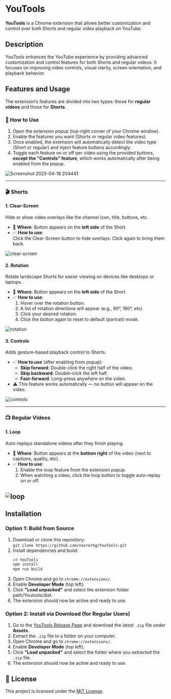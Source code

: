 # YouTools

**YouTools** is a Chrome extension that allows better customization and control over both Shorts and regular video playback on YouTube.

## Description

YouTools enhances the YouTube experience by providing advanced customization and control features for both Shorts and regular videos. It focuses on improving video controls, visual clarity, screen orientation, and playback behavior.

## Features and Usage

The extension’s features are divided into two types: those for **regular videos** and those for **Shorts**.

### 🔧 How to Use

1. Open the extension popup (top-right corner of your Chrome window).
2. Enable the features you want (Shorts or regular video features).
3. Once enabled, the extension will automatically detect the video type (Short or regular) and inject feature buttons accordingly.
4. Toggle each feature on or off per video using the provided buttons, **except the "Controls" feature**, which works automatically after being enabled from the popup.

![Screenshot 2025-04-18 204441](https://github.com/user-attachments/assets/08aabeb4-c4d1-48ce-a181-37914ae3f9f2)

---

### 🎬 Shorts

#### 1. **Clear-Screen**  
Hide or show video overlays like the channel icon, title, buttons, etc.

- 📍 **Where**: Button appears on the **left side** of the Short.
- ✅ **How to use**:  
  Click the Clear-Screen button to hide overlays. Click again to bring them back.
  
![clear-screen](https://github.com/user-attachments/assets/15e03b56-0194-4e78-b49d-6545a54707db)
#### 2. **Rotation**  
Rotate landscape Shorts for easier viewing on devices like desktops or laptops.

- 📍 **Where**: Button appears on the **left side** of the Short.
- ✅ **How to use**:  
  1. Hover over the rotation button.  
  2. A list of rotation directions will appear (e.g., 90°, 180°, etc).  
  3. Click your desired rotation.  
  4. Click the button again to reset to default (portrait) mode.
     
![rotation](https://github.com/user-attachments/assets/91014c24-407e-4dbe-a1a6-82fc622d53b5)

#### 3. **Controls**  
Adds gesture-based playback control to Shorts.

- ✅ **How to use** (after enabling from popup):
  - **Skip forward**: Double-click the right half of the video.
  - **Skip backward**: Double-click the left half.
  - **Fast-forward**: Long-press anywhere on the video.
- ⚠️ This feature works automatically — no button will appear on the video.
  
![controls](https://github.com/user-attachments/assets/950d6716-eaf3-4502-95b1-31d24ba7bdbd)
  

---

### 📺 Regular Videos

#### 1. **Loop**  
Auto-replays standalone videos after they finish playing.

- 📍 **Where**: Button appears at the **bottom right** of the video (next to captions, quality, etc).
- ✅ **How to use**:
  1. Enable the loop feature from the extension popup.
  2. When watching a video, click the loop button to toggle auto-replay on or off.
     
![loop](https://github.com/user-attachments/assets/a03c1e3b-6c20-44db-a531-9ba3f411eff1)
---

## Installation

### Option 1: Build from Source

1. Download or clone this repository:  
   `git clone https://github.com/nasrerhg/YouTools.git`
2. Install dependencies and build:  
   ```bash
   cd YouTools
   npm install
   npm run build
3. Open Chrome and go to `chrome://extensions/`.
4. Enable **Developer Mode** (top left).
5. Click **"Load unpacked"** and select the extension folder path/Youtools/dist.
6. The extension should now be active and ready to use.
   
### Option 2: Install via Download (for Regular Users)

1. Go to the [YouTools Release Page](https://github.com/nasrerhg/YouTools/releases) and download the latest `.zip` file under **Assets**.
2. Extract the `.zip` file to a folder on your computer.
3. Open Chrome and go to `chrome://extensions/`.
4. Enable **Developer Mode** (top left).
5. Click **"Load unpacked"** and select the folder where you extracted the `.zip` file.
6. The extension should now be active and ready to use.

## 🪪 License

This project is licensed under the [MIT License](LICENSE).

